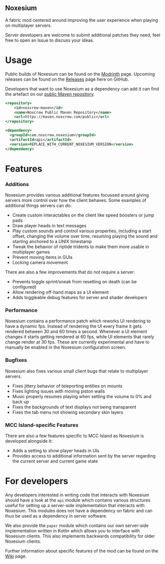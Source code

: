Noxesium
---
A fabric mod centered around improving the user experience when playing on multiplayer servers.

Server developers are welcome to submit additional patches they need, feel free to open an Issue to discuss your ideas.

# Usage
Public builds of Noxesium can be found on the [Modrinth](https://modrinth.com/mod/noxesium) page. Upcoming releases can be found on the [Releases](https://github.com/Noxcrew/noxesium/releases) page here on GitHub.

Developers that want to use Noxesium as a dependency can add it can find the artefact on our [public Maven repository](https://maven.noxcrew.com/#/public/com/noxcrew/noxesium/api).

```xml
<repository>
    <id>noxcrew-maven</id>
    <name>Noxcrew Public Maven Repository</name>
    <url>https://maven.noxcrew.com/public</url>
</repository>

<dependency>
  <groupId>com.noxcrew.noxesium</groupId>
  <artifactId>api</artifactId>
  <version>REPLACE_WITH_CURRENT_NOXESIUM_VERSION</version>
</dependency>
```

# Features

### Additions

Noxesium provides various additional features focussed around giving servers more control over how the client behaves. Some examples of additional things servers can do:

- Create custom interactables on the client like speed boosters or jump pads
- Draw player heads in text messages
- Play custom sounds and control various properties, including a start offset, changing the volume over time, resuming playing the sound and starting anchored to a UNIX timestamp
- Tweak the behavior of riptide tridents to make them more usable in multiplayer games
- Prevent moving items in GUIs
- Locking camera movement

There are also a few improvements that do not require a server:
- Prevents toggle sprint/sneak from resetting on death (can be configured)
- Allow rendering off-hand maps as a UI element
- Adds toggleable debug features for server and shader developers

### Performance

Noxesium contains a performance patch which reworks UI rendering to have a dynamic fps. Instead of rendering the UI every frame it gets rendered between 30 and 60 times a second. Whenever a UI element changes it starts getting rendered at 60 fps, while UI elements that rarely change render at 30 fps. These are currently experimental and have to manually be enabled in the Noxesium configuration screen.

### Bugfixes

Noxesium also fixes various small client bugs that relate to multiplayer servers.

- Fixes jittery behavior of teleporting entities on mounts
- Fixes lighting issues with moving piston walls
- Music properly resumes playing when setting the volume to 0% and back up
- Fixes the backgrounds of text displays not being transparent
- Fixes the tab menu not showing secondary skin layers

### MCC Island-specific Features

There are also a few features specific to MCC Island as Noxesium is developed alongside it:

- Adds a setting to show player heads in UIs
- Provides access to additional information sent by the server regarding the current server and current game state

# For developers

Any developers interested in writing code that interacts with Noxesium should have a look at the `api` module which contains various structures useful for setting up a server-side implementation that interacts with Noxesium. This modules
does not have a dependency on fabric and can thus be used as a dependency in server software.

We also provide the `paper` module which contains our own server-side implementation written in Kotlin which allows you to interface with Noxesium clients. This also implements backwards compatibility for older Noxesium clients.

Further information about specific features of the mod can be found on the [Wiki](https://github.com/Noxcrew/noxesium/wiki) page.
